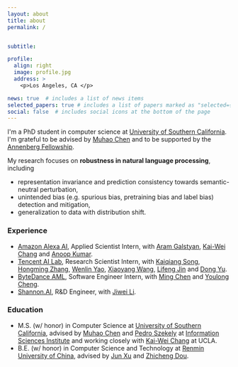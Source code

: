 ```yaml
---
layout: about
title: about
permalink: /


subtitle: 

profile:
  align: right
  image: profile.jpg
  address: >
    <p>Los Angeles, CA </p>

news: true  # includes a list of news items
selected_papers: true # includes a list of papers marked as "selected={true}"
social: false  # includes social icons at the bottom of the page
---
```


I'm a PhD student in computer science at [University of Southern California](https://www.usc.edu/). I'm grateful to be advised by [Muhao Chen](https://muhaochen.github.io) and to be supported by the [Annenberg Fellowship](https://graduateschool.usc.edu/fellowships/fellowships-for-phd-students/).

My research focuses on **robustness in natural language processing**, including
* representation invariance and prediction consistency towards semantic-neutral perturbation,
* unintended bias (e.g. spurious bias, pretraining bias and label bias) detection and mitigation,
* generalization to data with distribution shift.




### Experience
* [Amazon Alexa AI](https://www.amazon.science/tag/alexa), Applied Scientist Intern, with [Aram Galstyan](https://scholar.google.com/citations?user=rJTwW0MAAAAJ&hl=en), [Kai-Wei Chang](http://web.cs.ucla.edu/~kwchang/) and [Anoop Kumar](https://www.linkedin.com/in/anoop-kumar-293191/).
* [Tencent AI Lab](https://ai.tencent.com/ailab/nlp/en/index.html), Research Scientist Intern, with [Kaiqiang Song](https://scholar.google.com/citations?user=PHoJwakAAAAJ&hl=en), [Hongming Zhang](https://panda0881.github.io/Hongming_Homepage/), [Wenlin Yao](https://wenlinyao.github.io/), [Xiaoyang Wang](https://scholar.google.com/citations?user=EeppWmkAAAAJ&hl=en), [Lifeng Jin](https://scholar.google.com/citations?user=14pGUsIAAAAJ&hl=en) and [Dong Yu](https://sites.google.com/view/dongyu888/).
* [ByteDance AML](https://www.bytedance.com/en/), Software Engineer Intern, with [Ming Chen](https://www.linkedin.com/in/velicue/) and [Youlong Cheng](https://www.linkedin.com/in/youlongcheng/).
* [Shannon.AI](https://www.shannonai.com/en), R&D Engineer, with [Jiwei Li](https://nlp.stanford.edu/~bdlijiwei/). 

### Education 
* M.S. (w/ honor) in Computer Science at [University of Southern California](https://www.usc.edu/), advised by [Muhao Chen](https://muhaochen.github.io) and [Pedro Szekely](https://usc-isi-i2.github.io/szekely/) at [Information Sciences Institute](https://www.isi.edu/) and working closely with [Kai-Wei Chang](http://web.cs.ucla.edu/~kwchang/) at UCLA.
* B.E. (w/ honor) in Computer Science and Technology at [Renmin University of China](https://www.ruc.edu.cn/en), advised by [Jun Xu](https://scholar.google.com/citations?user=su14mcEAAAAJ) and [Zhicheng Dou](http://dou.playbigdata.com/).


